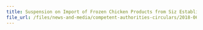 ```yaml
---
title: Suspension on Import of Frozen Chicken Products from Siz Establishments in Brazil 
file_url: /files/news-and-media/competent-authorities-circulars/2018-06-05-CA.pdf
---
```

